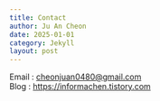 ```yaml
---
title: Contact
author: Ju An Cheon 
date: 2025-01-01
category: Jekyll
layout: post
---
```


Email : cheonjuan0480@gmail.com   
Blog : https://informachen.tistory.com